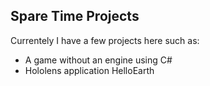 ## Spare Time Projects


Currentely I have a few projects here such as:

- A game without an engine using C#
- Hololens application HelloEarth
